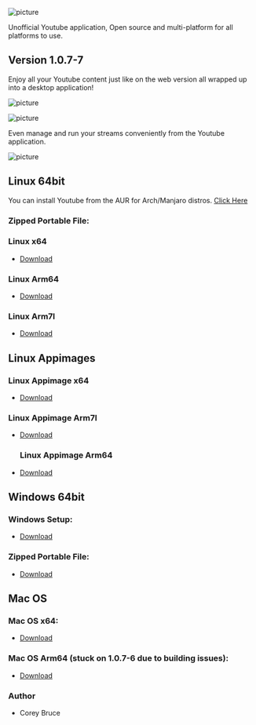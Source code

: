 ![picture](https://i.ibb.co/qDsmMMS/youtube-logo-png-transparent-image-5.png)

Unofficial Youtube application, Open source and multi-platform for all platforms to use.

## Version 1.0.7-7

Enjoy all your Youtube content just like on the web version all wrapped up into a desktop application!

![picture](https://i.ibb.co/28FH9Cn/yt-screenshot1.png)

![picture](https://i.ibb.co/2hYrRHN/yt-screenshot2.png)

Even manage and run your streams conveniently from the Youtube application.

![picture](https://i.ibb.co/pfd67Qy/yt-screenshot3.png)


 ## Linux 64bit

 You can install Youtube from the AUR for Arch/Manjaro distros.
 [Click Here](https://aur.archlinux.org/packages/youtube/)

 ### Zipped Portable File:

 ### Linux x64
 - [Download](https://gitlab.com/youtube-desktop/binaries/1.0.7-7/-/raw/main/Youtube-linux-x64.tar.gz)

 ### Linux Arm64
 - [Download](https://gitlab.com/youtube-desktop/binaries/1.0.7-7/-/raw/main/Youtube-linux-arm64.tar.gz)

 ### Linux Arm7l
 - [Download](https://gitlab.com/youtube-desktop/binaries/1.0.7-7/-/raw/main/Youtube-linux-arm64.tar.gz)

 
 ## Linux Appimages

  ### Linux Appimage x64
 - [Download](https://gitlab.com/youtube-music/binaries/1.0.7-7/-/raw/main/YoutubeMusic-arm64.AppImage)

  ### Linux Appimage Arm7l
 - [Download](https://gitlab.com/youtube-music/binaries/1.0.7-7/-/raw/main/YoutubeMusic-arm7l.AppImage)

   ### Linux Appimage Arm64
 - [Download](https://gitlab.com/youtube-music/binaries/1.0.7-7/-/raw/main/YoutubeMusic-arm64.AppImage)


 ## Windows 64bit

 ### Windows Setup:
 - [Download](https://gitlab.com/youtube-desktop/binaries/1.0.7-7/-/raw/main/Youtube%20Setup.exe)

 ### Zipped Portable File:
 - [Download](https://gitlab.com/youtube-desktop/binaries/1.0.7-7/-/raw/main/Youtube-win32-x64.zip)

 ## Mac OS

 ###  Mac OS x64:
 - [Download](https://gitlab.com/youtube-desktop/binaries/1.0.7-7/-/raw/main/Youtube-darwin-x64.zip)

 ###  Mac OS Arm64 (stuck on 1.0.7-6 due to building issues):
 - [Download](https://gitlab.com/youtube-desktop/binaries/1.0.7-6/-/raw/main/Youtube-darwin-arm64.zip)

 ### Author
  * Corey Bruce
